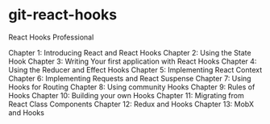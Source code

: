 # git-react-hooks
React Hooks Professional

Chapter 1: Introducing React and React Hooks
Chapter 2: Using the State Hook
Chapter 3: Writing Your first application with React Hooks
Chapter 4: Using the Reducer and Effect Hooks
Chapter 5: Implementing React Context
Chapter 6: Implementing Requests and React Suspense
Chapter 7: Using Hooks for Routing
Chapter 8: Using community Hooks
Chapter 9: Rules of Hooks
Chapter 10: Building your own Hooks
Chapter 11: Migrating from React Class Components
Chapter 12: Redux and Hooks
Chapter 13: MobX and Hooks